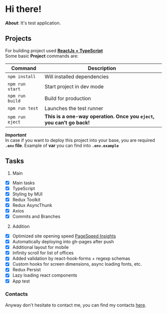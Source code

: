 # Hi there!

**_About_**: It's test application.

## Projects

For building project used **[ReactJs + TypeScript](https://create-react-app.dev/)**\
Some basic **Project** commands are:

| Command          | Description                                                           |
| ---------------- | --------------------------------------------------------------------- |
| `npm install `   | Will installed dependencies                                           |
| `npm run start`  | Start project in dev mode                                             |
| `npm run build`  | Build for production                                                  |
| `npm run test `  | Launches the test runner                                              |
| `npm run eject ` | **This is a one-way operation. Once you `eject`, you can’t go back!** |

**_Important_**\
In case if you want to deploy this project into your base, you are required **`.env` file**. Example of **var** you can find into **`.env.example`**

## Tasks

1. Main

-   [x] Main tasks
-   [x] TypeScript
-   [x] Styling by MUI
-   [x] Redux Toolkit
-   [x] Redux AsyncThunk
-   [x] Axios
-   [x] Commits and Branches

2. Addition

-   [x] Optimized site opening speed [PageSpeed Insights](https://pagespeed.web.dev/analysis/https-vokoloven-github-io-mail-app/cyhnorid1l?form_factor=mobile)
-   [x] Automatically deploying into gh-pages after push
-   [x] Additional layout for mobile
-   [x] Infinity scroll for list of offices
-   [x] Added validation by react-hook-forms + regexp schemas
-   [x] Custom hooks for screen dimensions, async loading fonts, etc.
-   [x] Redux Persist
-   [x] Lazy loading react components
-   [x] App test

### Contacts

Anyway don't hesitate to contact me, you can find my contacts [here](https://github.com/Vokoloven).
